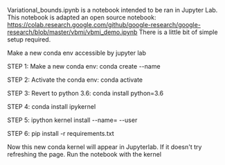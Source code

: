 Variational_bounds.ipynb is a notebook intended to be ran in Jupyter Lab. 
This notebook is adapted an open source notebook: https://colab.research.google.com/github/google-research/google-research/blob/master/vbmi/vbmi_demo.ipynb
There is a little bit of simple setup required.

Make a new conda env accessible by jupyter lab

STEP 1: Make a new conda env:   conda create --name <name>

STEP 2: Activate the conda env:  conda activate <name>

STEP 3: Revert to python 3.6:    conda install python=3.6

STEP 4: conda install ipykernel

STEP 5: ipython kernel install --name=<name> --user

STEP 6: pip install -r requirements.txt

Now this new conda kernel will appear in Jupyterlab. If it doesn't try refreshing the page. Run the notebook with the kernel
